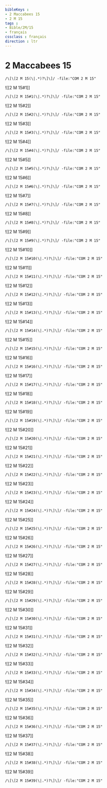 ```yaml
---
bibleKeys : 
- 2 Maccabees 15
- 2 M 15
tags : 
- Bible/2M/15
- français
cssclass : français
direction : ltr
---
```


# 2 Maccabees 15

```query
/\[\[2 M 15(\|.*)?\]\]/ -file:"COM 2 M 15"
```



![[2 M 15#1]]

```query
/\[\[2 M 15#1(\|.*)?\]\]/ -file:"COM 2 M 15"
```

![[2 M 15#2]]

```query
/\[\[2 M 15#2(\|.*)?\]\]/ -file:"COM 2 M 15"
```

![[2 M 15#3]]

```query
/\[\[2 M 15#3(\|.*)?\]\]/ -file:"COM 2 M 15"
```

![[2 M 15#4]]

```query
/\[\[2 M 15#4(\|.*)?\]\]/ -file:"COM 2 M 15"
```

![[2 M 15#5]]

```query
/\[\[2 M 15#5(\|.*)?\]\]/ -file:"COM 2 M 15"
```

![[2 M 15#6]]

```query
/\[\[2 M 15#6(\|.*)?\]\]/ -file:"COM 2 M 15"
```

![[2 M 15#7]]

```query
/\[\[2 M 15#7(\|.*)?\]\]/ -file:"COM 2 M 15"
```

![[2 M 15#8]]

```query
/\[\[2 M 15#8(\|.*)?\]\]/ -file:"COM 2 M 15"
```

![[2 M 15#9]]

```query
/\[\[2 M 15#9(\|.*)?\]\]/ -file:"COM 2 M 15"
```

![[2 M 15#10]]

```query
/\[\[2 M 15#10(\|.*)?\]\]/ -file:"COM 2 M 15"
```

![[2 M 15#11]]

```query
/\[\[2 M 15#11(\|.*)?\]\]/ -file:"COM 2 M 15"
```

![[2 M 15#12]]

```query
/\[\[2 M 15#12(\|.*)?\]\]/ -file:"COM 2 M 15"
```

![[2 M 15#13]]

```query
/\[\[2 M 15#13(\|.*)?\]\]/ -file:"COM 2 M 15"
```

![[2 M 15#14]]

```query
/\[\[2 M 15#14(\|.*)?\]\]/ -file:"COM 2 M 15"
```

![[2 M 15#15]]

```query
/\[\[2 M 15#15(\|.*)?\]\]/ -file:"COM 2 M 15"
```

![[2 M 15#16]]

```query
/\[\[2 M 15#16(\|.*)?\]\]/ -file:"COM 2 M 15"
```

![[2 M 15#17]]

```query
/\[\[2 M 15#17(\|.*)?\]\]/ -file:"COM 2 M 15"
```

![[2 M 15#18]]

```query
/\[\[2 M 15#18(\|.*)?\]\]/ -file:"COM 2 M 15"
```

![[2 M 15#19]]

```query
/\[\[2 M 15#19(\|.*)?\]\]/ -file:"COM 2 M 15"
```

![[2 M 15#20]]

```query
/\[\[2 M 15#20(\|.*)?\]\]/ -file:"COM 2 M 15"
```

![[2 M 15#21]]

```query
/\[\[2 M 15#21(\|.*)?\]\]/ -file:"COM 2 M 15"
```

![[2 M 15#22]]

```query
/\[\[2 M 15#22(\|.*)?\]\]/ -file:"COM 2 M 15"
```

![[2 M 15#23]]

```query
/\[\[2 M 15#23(\|.*)?\]\]/ -file:"COM 2 M 15"
```

![[2 M 15#24]]

```query
/\[\[2 M 15#24(\|.*)?\]\]/ -file:"COM 2 M 15"
```

![[2 M 15#25]]

```query
/\[\[2 M 15#25(\|.*)?\]\]/ -file:"COM 2 M 15"
```

![[2 M 15#26]]

```query
/\[\[2 M 15#26(\|.*)?\]\]/ -file:"COM 2 M 15"
```

![[2 M 15#27]]

```query
/\[\[2 M 15#27(\|.*)?\]\]/ -file:"COM 2 M 15"
```

![[2 M 15#28]]

```query
/\[\[2 M 15#28(\|.*)?\]\]/ -file:"COM 2 M 15"
```

![[2 M 15#29]]

```query
/\[\[2 M 15#29(\|.*)?\]\]/ -file:"COM 2 M 15"
```

![[2 M 15#30]]

```query
/\[\[2 M 15#30(\|.*)?\]\]/ -file:"COM 2 M 15"
```

![[2 M 15#31]]

```query
/\[\[2 M 15#31(\|.*)?\]\]/ -file:"COM 2 M 15"
```

![[2 M 15#32]]

```query
/\[\[2 M 15#32(\|.*)?\]\]/ -file:"COM 2 M 15"
```

![[2 M 15#33]]

```query
/\[\[2 M 15#33(\|.*)?\]\]/ -file:"COM 2 M 15"
```

![[2 M 15#34]]

```query
/\[\[2 M 15#34(\|.*)?\]\]/ -file:"COM 2 M 15"
```

![[2 M 15#35]]

```query
/\[\[2 M 15#35(\|.*)?\]\]/ -file:"COM 2 M 15"
```

![[2 M 15#36]]

```query
/\[\[2 M 15#36(\|.*)?\]\]/ -file:"COM 2 M 15"
```

![[2 M 15#37]]

```query
/\[\[2 M 15#37(\|.*)?\]\]/ -file:"COM 2 M 15"
```

![[2 M 15#38]]

```query
/\[\[2 M 15#38(\|.*)?\]\]/ -file:"COM 2 M 15"
```

![[2 M 15#39]]

```query
/\[\[2 M 15#39(\|.*)?\]\]/ -file:"COM 2 M 15"
```

